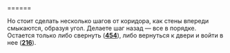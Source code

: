 ======

Но стоит сделать несколько шагов от коридора, как стены впереди смыкаются, образуя угол. Делаете шаг назад — все в порядке. Остается только либо свернуть ([**454**](#n_454)), либо вернуться к двери и войти в нее ([**216**](#n_216)).

